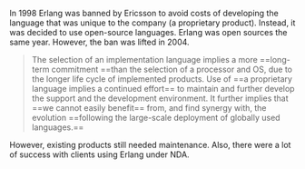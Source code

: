 In 1998 Erlang was banned by Ericsson to avoid costs of developing the language that was unique to the company (a proprietary product). Instead, it was decided to use open-source languages. Erlang was open sources the same year. However, the ban was lifted in 2004.

> The selection of an implementation language implies a more ==long-term commitment ==than the selection of a processor and OS, due to the longer life cycle of implemented products. Use of ==a proprietary language implies a continued effort== to maintain and further develop the support and the development environment. It further implies that ==we cannot easily benefit== from, and find synergy with, the evolution ==following the large-scale deployment of globally used languages.==

However, existing products still needed maintenance. Also, there were a lot of success with clients using Erlang under NDA.